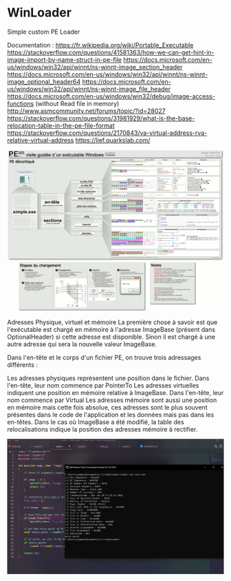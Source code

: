 # WinLoader
Simple custom PE Loader

Documentation : 
https://fr.wikipedia.org/wiki/Portable_Executable
https://stackoverflow.com/questions/41581363/how-we-can-get-hint-in-image-import-by-name-struct-in-pe-file
https://docs.microsoft.com/en-us/windows/win32/api/winnt/ns-winnt-image_section_header
https://docs.microsoft.com/en-us/windows/win32/api/winnt/ns-winnt-image_optional_header64
https://docs.microsoft.com/en-us/windows/win32/api/winnt/ns-winnt-image_file_header
https://docs.microsoft.com/en-us/windows/win32/debug/image-access-functions (without Read file in memory)
http://www.asmcommunity.net/forums/topic/?id=28027
https://stackoverflow.com/questions/31981929/what-is-the-base-relocation-table-in-the-pe-file-format
https://stackoverflow.com/questions/2170843/va-virtual-address-rva-relative-virtual-address
https://lief.quarkslab.com/

![Image1](pe101fr.png)

Adresses Physique, virtuel et mémoire
La première chose à savoir est que l'exécutable est chargé en mémoire à l'adresse ImageBase (présent dans OptionalHeader) si cette adresse est disponible. Sinon il est chargé à une autre adresse qui sera la nouvelle valeur ImageBase.

Dans l'en-tête et le corps d'un fichier PE, on trouve trois adressages différents :

Les adresses physiques représentent une position dans le fichier. Dans l'en-tête, leur nom commence par PointerTo
Les adresses virtuelles indiquent une position en mémoire relative à ImageBase. Dans l'en-tête, leur nom commence par Virtual
Les adresses mémoire sont aussi une position en mémoire mais cette fois absolue, ces adresses sont le plus souvent présentes dans le code de l'application et les données mais pas dans les en-têtes. Dans le cas où ImageBase a été modifié, la table des relocalisations indique la position des adresses mémoire à rectifier.

![Image2](screen.PNG)
